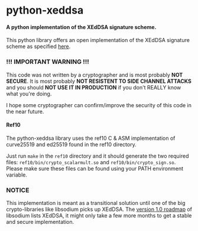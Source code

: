 # python-xeddsa
#### A python implementation of the XEdDSA signature scheme.

This python library offers an open implementation of the XEdDSA signature scheme as specified [here](https://signal.org/docs/specifications/xeddsa/).

### !!! IMPORTANT WARNING !!!
This code was not written by a cryptographer and is most probably **NOT SECURE**.
It is most probably **NOT RESISTENT TO SIDE CHANNEL ATTACKS** and you should **NOT USE IT IN PRODUCTION** if you don't REALLY know what you're doing.

I hope some cryptographer can confirm/improve the security of this code in the near future.

#### Ref10
The python-xeddsa library uses the ref10 C & ASM implementation of curve25519 and ed25519 found in the ref10 directory.

Just run `make` in the `ref10` directory and it should generate the two required files: `ref10/bin/crypto_scalarmult.so` and `ref10/bin/crypto_sign.so`.
Please make sure these files can be found using your PATH environment variable.

### NOTICE
This implementation is meant as a transitional solution until one of the big crypto-libraries like libsodium picks up XEdDSA.
The [version 1.0 roadmap](https://download.libsodium.org/doc/internals/roadmap.html) of libsodium lists XEdDSA, it might only take a few more months to get a stable and secure implementation.
